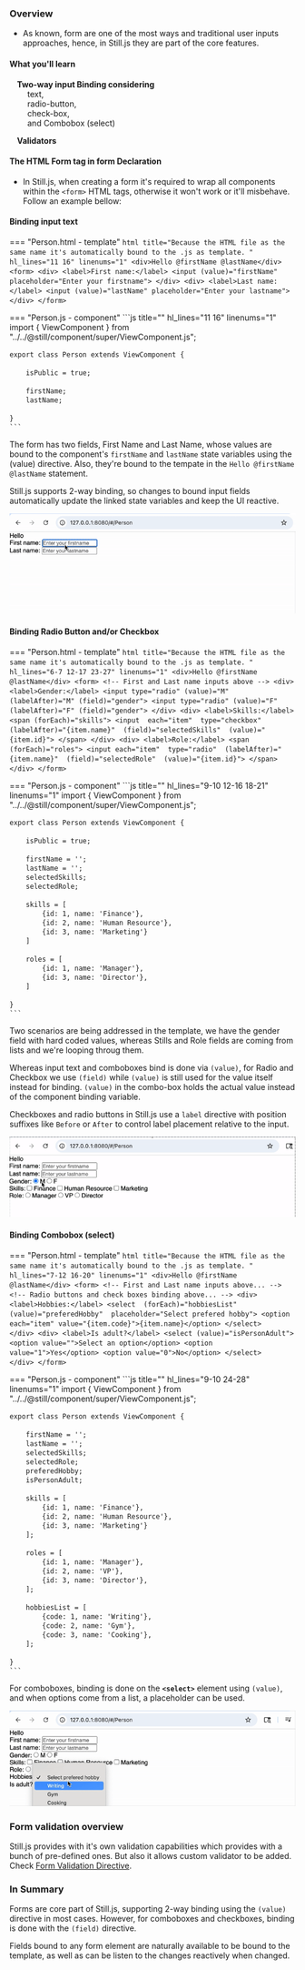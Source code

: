 ### Overview
- As known, form are one of the most ways and traditional user inputs approaches, hence, in Still.js they are part of the core features.


#### What you'll learn

<b> &nbsp;&nbsp;&nbsp; Two-way input Binding considering </b>
	<br> &nbsp;&nbsp;&nbsp; &nbsp;&nbsp;&nbsp; text, 
	<br> &nbsp;&nbsp;&nbsp; &nbsp;&nbsp;&nbsp; radio-button, 
	<br> &nbsp;&nbsp;&nbsp; &nbsp;&nbsp;&nbsp; check-box,
	<br> &nbsp;&nbsp;&nbsp; &nbsp;&nbsp;&nbsp; and Combobox (select)

<p></p>
<b> &nbsp;&nbsp;&nbsp; Validators </b>

<br>

#### The HTML Form tag in form Declaration
- In Still.js, when creating a form it's required to wrap all components within the `<form>` HTML tags, otherwise it won't work or it'll misbehave. Follow an example bellow:



#### Binding input text

=== "Person.html - template"
	```html title="Because the HTML file as the same name it's automatically bound to the .js as template. " hl_lines="11 16" linenums="1"
	<div>Hello @firstName @lastName</div>
	<form>
		<div>
			<label>First name:</label>
			<input (value)="firstName" placeholder="Enter your firstname">
		</div>
		<div>
			<label>Last name:</label>
			<input (value)="lastName" placeholder="Enter your lastname">
		</div>
	</form>
	```


=== "Person.js - component"
	```js title="" hl_lines="11 16" linenums="1"
    import { ViewComponent } from "../../@still/component/super/ViewComponent.js";

    export class Person extends ViewComponent {

        isPublic = true;

		firstName;
		lastName;

    }
	```

The form has two fields, First Name and Last Name, whose values are bound to the component's `firstName` and `lastName` state variables using the (value) directive. Also, they're bound to the tempate in the `Hello @firstName @lastName` statement.

Still.js supports 2-way binding, so changes to bound input fields automatically update the linked state variables and keep the UI reactive.


![Project Structure](assets/img/input-binding.gif)





#### Binding Radio Button and/or Checkbox

=== "Person.html - template"
	```html title="Because the HTML file as the same name it's automatically bound to the .js as template. " hl_lines="6-7 12-17 23-27" linenums="1"
	<div>Hello @firstName @lastName</div>
	<form>
		<!-- First and Last name inputs above -->
		<div>
			<label>Gender:</label>
			<input type="radio" (value)="M" (labelAfter)="M" (field)="gender">
			<input type="radio" (value)="F" (labelAfter)="F" (field)="gender">
		</div>
		<div>
			<label>Skills:</label>
			<span (forEach)="skills">
				<input 
					each="item" 
					type="checkbox" 
					(labelAfter)="{item.name}" 
					(field)="selectedSkills" 
					(value)="{item.id}">
			</span>
		</div>
		<div>
			<label>Role:</label>
			<span (forEach)="roles">
				<input each="item" 
					type="radio" 
					(labelAfter)="{item.name}" 
					(field)="selectedRole" 
					(value)="{item.id}">
			</span>	
		</div>
	</form>
	```


=== "Person.js - component"
	```js title="" hl_lines="9-10 12-16 18-21" linenums="1"
    import { ViewComponent } from "../../@still/component/super/ViewComponent.js";

	export class Person extends ViewComponent {

		isPublic = true;

		firstName = '';
		lastName = '';
		selectedSkills;
		selectedRole;

		skills = [
			{id: 1, name: 'Finance'}, 
			{id: 2, name: 'Human Resource'}, 
			{id: 3, name: 'Marketing'}
		]

		roles = [
			{id: 1, name: 'Manager'}, 
			{id: 3, name: 'Director'}, 
		]

	}
	```

Two scenarios are being addressed in the template, we have the gender field with hard coded values, whereas Stills and Role fields are coming from lists and we're looping throug them.

Whereas input text and comboboxes bind is done via `(value)`, for Radio and Checkbox we use `(field)` while `(value)` is still used for the value itself instead for binding. `(value)` in the combo-box holds the actual value instead of the component binding variable.

Checkboxes and radio buttons in Still.js use a `label` directive with position suffixes like `Before` or `After` to control label placement relative to the input.

![Project Structure](assets/img/radio-checkbod.gif)




#### Binding Combobox (select)

=== "Person.html - template"
	```html title="Because the HTML file as the same name it's automatically bound to the .js as template. " hl_lines="7-12 16-20" linenums="1"
	<div>Hello @firstName @lastName</div>
	<form>
		<!-- First and Last name inputs above... -->
		<!-- Radio buttons and check boxes binding above... -->
		<div>
			<label>Hobbies:</label>
			<select 
				(forEach)="hobbiesList" 
				(value)="preferedHobby" 
				placeholder="Select prefered hobby">
				<option each="item" value="{item.code}">{item.name}</option>
			</select>	
		</div>
		<div>
			<label>Is adult?</label>
			<select (value)="isPersonAdult">
				<option value="">Select an option</option>
				<option value="1">Yes</option>
				<option value="0">No</option>
			</select>	
		</div>
	</form>
	```


=== "Person.js - component"
	```js title="" hl_lines="9-10 24-28" linenums="1"
    import { ViewComponent } from "../../@still/component/super/ViewComponent.js";

	export class Person extends ViewComponent {

		firstName = '';
		lastName = '';
		selectedSkills;
		selectedRole;
		preferedHobby;
		isPersonAdult;

		skills = [
			{id: 1, name: 'Finance'}, 
			{id: 2, name: 'Human Resource'}, 
			{id: 3, name: 'Marketing'}
		];

		roles = [
			{id: 1, name: 'Manager'}, 
			{id: 2, name: 'VP'}, 
			{id: 3, name: 'Director'}, 
		];

		hobbiesList = [
			{code: 1, name: 'Writing'},
			{code: 2, name: 'Gym'},
			{code: 3, name: 'Cooking'},
		];

	}
	```

For comboboxes, binding is done on the <b>`<select>`</b> element using `(value)`, and when options come from a list, a placeholder can be used.

![Project Structure](assets/img/combo-box.gif)


### Form validation overview
Still.js provides with it's own validation capabilities which provides with a bunch of pre-defined ones. But also it allows custom validator to be added. Check <a href="../directive/#form-validation-directives">Form Validation Directive</a>.


### In Summary
Forms are core part of Still.js, supporting 2-way binding using the `(value)` directive in most cases. However, for comboboxes and checkboxes, binding is done with the `(field)` directive.

Fields bound to any form element are naturally available to be bound to the template, as well as can be listen to the changes reactively when changed.